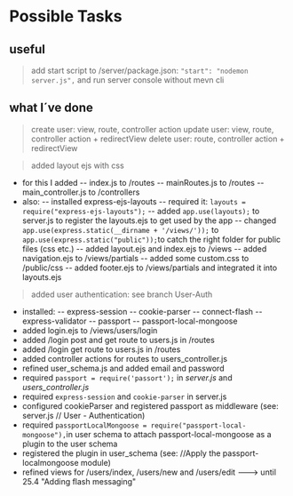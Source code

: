 # Possible Tasks

## useful
> add start script to /server/package.json: `"start": "nodemon server.js",` and run server console without mevn cli


## what I´ve done
> create user: view, route, controller action
> update user: view, route, controller action + redirectView
> delete user: route, controller action + redirectView

> added layout ejs with css
- for this I added
-- index.js to /routes
-- mainRoutes.js to /routes
-- main_controller.js to /controllers
- also:
-- installed express-ejs-layouts
-- required it: `layouts = require("express-ejs-layouts");`
-- added `app.use(layouts);` to server.js to register the layouts.ejs to get used by the app
-- changed `app.use(express.static(__dirname + '/views/'));` to `app.use(express.static("public"));`to catch the right folder for public files (css etc.)
-- added layout.ejs and index.ejs to /views
-- added navigation.ejs to /views/partials
-- added some custom.css to /public/css
-- added footer.ejs to /views/partials and integrated it into layouts.ejs

> added user authentication: see branch User-Auth
- installed:
-- express-session
-- cookie-parser
-- connect-flash
-- express-validator
-- passport
-- passport-local-mongoose
- added login.ejs to /views/users/login
- added /login post and get route to users.js in /routes
- added /login get route to users.js in /routes
- added controller actions for routes to users_controller.js
- refined user_schema.js and added email and password
- required `passport = require('passort');` in *server.js* and *users_controller.js*
- required `express-session` and `cookie-parser` in server.js
- configured cookieParser and registered passport as middleware (see: server.js // User - Authentication)
- required `passportLocalMongoose = require("passport-local-mongoose"),`in user schema to attach passport-local-mongoose as a plugin to the user schema
- registered the plugin in user_schema (see: //Apply the passport-localmongoose module)
- refined views for /users/index, /users/new and /users/edit
---> until 25.4 "Adding flash messaging"
